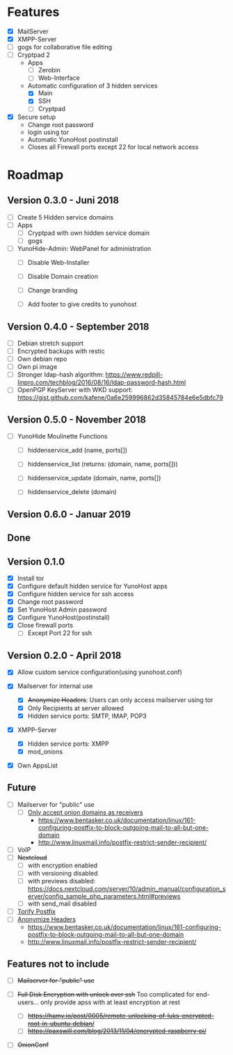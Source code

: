 # Features
- [x] MailServer
- [x] XMPP-Server
- [ ] gogs for collaborative file editing
- [ ] Cryptpad 2
  * Apps
    * [ ] Zerobin
    * [ ] Web-Interface

  * Automatic configuration of 3 hidden services
    * [x] Main
    * [x] SSH
    * [ ] Cryptpad
- [x] Secure setup
    * Change root password
    * login using tor
    * Automatic YunoHost postinstall
    * Closes all Firewall ports except 22 for local network access

# Roadmap



## Version 0.3.0 - Juni 2018

- [ ] Create 5 Hidden service domains
- [ ] Apps
  - [ ] Cryptpad with own hidden service domain
  - [ ] gogs
- [ ] YunoHide-Admin: WebPanel for administration
  - [ ] Disable Web-Installer
  - [ ] Disable Domain creation
  - [ ] Change branding
  - [ ] Add footer to give credits to yunohost


## Version 0.4.0 - September 2018
- [ ] Debian stretch support
- [ ] Encrypted backups with restic
- [ ] Own debian repo
- [ ] Own pi image
- [ ] Stronger ldap-hash algorithm: https://www.redpill-linpro.com/techblog/2016/08/16/ldap-password-hash.html
- [ ] OpenPGP KeyServer with WKD support: https://gist.github.com/kafene/0a6e259996862d35845784e6e5dbfc79

## Version 0.5.0 - November 2018
- [ ] YunoHide Moulinette Functions
  - [ ] hiddenservice_add (name, ports[])
  - [ ] hiddenservice_list (returns: (domain, name, ports[]))
  - [ ] hiddenservice_update (domain, name, ports[])
  - [ ] hiddenservice_delete (domain)


## Version 0.6.0 - Januar 2019


## Done

## Version 0.1.0
- [x] Install tor
- [x] Configure default hidden service for YunoHost apps
- [x] Configure hidden service for ssh access
- [x] Change root password
- [x] Set YunoHost Admin password
- [x] Configure YunoHost(postinstall)
- [x] Close firewall ports
  - [ ] Except Port 22 for ssh

## Version 0.2.0 - April 2018
- [x] Allow custom service configuration(using yunohost.conf)
- [x] Mailserver for internal use
  - [x] ~~Anonymize Headers~~: Users can only access mailserver using tor
  - [x] Only Recipients at server allowed
  - [x] Hidden service ports: SMTP, IMAP, POP3
- [x] XMPP-Server
  - [x] Hidden service ports: XMPP
  - [x] mod_onions
- [x] Own AppsList


## Future
- [ ] Mailserver for "public" use
  - [ ] [Only accept onion domains as receivers](https://www.linuxquestions.org/questions/linux-server-73/how-to-reject-addresses-by-tld-in-postfix-678757/)
    * https://www.bentasker.co.uk/documentation/linux/161-configuring-postfix-to-block-outgoing-mail-to-all-but-one-domain
    * http://www.linuxmail.info/postfix-restrict-sender-recipient/
- [ ] VoIP
- [ ] ~~Nextcloud~~ 
  - [ ] with encryption enabled
  - [ ] with versioning disabled
  - [ ] with previews disabled: https://docs.nextcloud.com/server/10/admin_manual/configuration_server/config_sample_php_parameters.html#previews
  - [ ] with send_mail disabled
- [ ] [Torify Postfix](https://www.void.gr/kargig/blog/2014/05/10/smtp-over-hidden-services-with-postfix/)
- [ ] [Anonymize Headers](https://www.void.gr/kargig/blog/2013/11/24/anonymize-headers-in-postfix/)
  * https://www.bentasker.co.uk/documentation/linux/161-configuring-postfix-to-block-outgoing-mail-to-all-but-one-domain
  * http://www.linuxmail.info/postfix-restrict-sender-recipient/

## Features not to include

- [ ] ~~Mailserver for "public" use~~
- [ ] ~~Full Disk Encryption with unlock over ssh~~ Too complicated for end-users... only provide apss with at least encryption at rest
  - [ ] ~~https://hamy.io/post/0005/remote-unlocking-of-luks-encrypted-root-in-ubuntu-debian/~~
  - [ ] ~~https://paxswill.com/blog/2013/11/04/encrypted-raspberry-pi/~~
- [ ] ~~OnionConf~~

